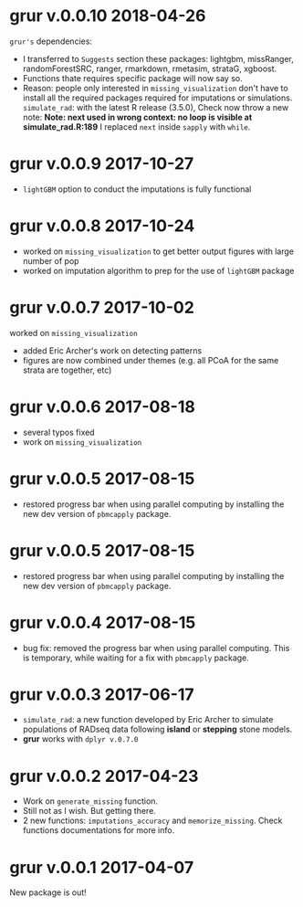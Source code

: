 # grur v.0.0.10 2018-04-26

`grur's` dependencies:
  * I transferred to `Suggests` section these packages: 
  lightgbm, missRanger, randomForestSRC, ranger, rmarkdown, rmetasim, strataG,
  xgboost.
  * Functions thate requires specific package will now say so.
  * Reason: people only interested in `missing_visualization` don't have to install
  all the required packages required for imputations or simulations.
`simulate_rad`: with the latest R release (3.5.0), Check now throw a new note:
**Note: next used in wrong context: no loop is visible at simulate_rad.R:189**
I replaced `next` inside `sapply` with `while`.


# grur v.0.0.9 2017-10-27

* `lightGBM` option to conduct the imputations is fully functional



# grur v.0.0.8 2017-10-24

* worked on `missing_visualization` to get better output figures with large number of pop
* worked on imputation algorithm to prep for the use of `lightGBM` package


# grur v.0.0.7 2017-10-02

worked on `missing_visualization`
* added Eric Archer's work on detecting patterns
* figures are now combined under themes (e.g. all PCoA for the same strata are together, etc)

# grur v.0.0.6 2017-08-18

* several typos fixed
* work on `missing_visualization`

# grur v.0.0.5 2017-08-15

* restored progress bar when using parallel computing by installing the new dev
version of `pbmcapply` package.



# grur v.0.0.5 2017-08-15

* restored progress bar when using parallel computing by installing the new dev
version of `pbmcapply` package.


# grur v.0.0.4 2017-08-15

* bug fix: removed the progress bar when using parallel computing.
This is temporary, while waiting for a fix with `pbmcapply` package.


# grur v.0.0.3 2017-06-17

* `simulate_rad`: a new function developed by Eric Archer to simulate populations
of RADseq data following **island** or **stepping** stone models.
* **grur** works with `dplyr v.0.7.0`

# grur v.0.0.2 2017-04-23

* Work on `generate_missing` function.
* Still not as I wish. But getting there.
* 2 new functions: `imputations_accuracy` and `memorize_missing`. Check functions
documentations for more info.


# grur v.0.0.1 2017-04-07

New package is out!


